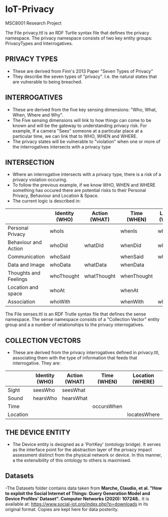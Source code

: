 # IoT-Privacy
MSC8001 Research Project

The File privacy.ttl is an RDF Turtle syntax file that defines the privacy namespace. 
The privacy namespace consists of two key entity groups: PrivacyTypes and Interrogatives. 

## PRIVACY TYPES
- These are derived from Finn's 2013 Paper "Seven Types of Privacy"
- They describe the seven types of "privacy". I.e. the natural states that are vulnerable to being breached. 

## INTERROGATIVES
- These are derived from the five key sensing dimensions: "Who, What, When, Where and Why". 
- The Five sensing dimensions will link to how things can come to be known and will be the gateway to understanding privacy risk. For example, If a camera "Sees" someone at a particular place at a particular time, we can link that to WHO, WHEN and WHERE.
- The privacy states will be vulnerable to "violation" when one or more of the interrogatives intersects with a privacy type

## INTERSECTION
- Where an interrogative intersects with a privacy type, there is a risk of a privacy violation occuring. 
- To follow the previous example, if we know WHO, WHEN and WHERE something has occured there are potential risks to their Personal Privacy, Behaviour and Location & Space. 
- The current logic is described in: 

|              			| Identity (WHO) | Action (WHAT) | Time (WHEN) | Location (WHERE) | Motive (WHY) |
|-----------------------|----------------|---------------|-------------|------------------|--------------|
| Personal Privacy 	    | whoIs 		 |				 | whenIs	   | whereIs		  |				 |
| Behaviour and Action  | whoDid		 | whatDid		 | whenDid	   | whereDid 		  |				 |   
| Communication			| whoSaid		 | 				 | whenSaid	   | whereSaid		  | whySaid		 |
| Data and Image		| whoData		 | whatData		 | whenData    | 				  | 			 |
| Thoughts and Feelings | whoThought	 | whatThought 	 | whenThought | 				  | whyThought 	 |
| Location and space 	| whoAt 		 | 				 | whenAt 	   | 				  | 			 |
| Association 			| whoWith		 | 				 | whenWith    | whereWith 		  | 			 |


The File senses.ttl is an RDF Trutle syntax file that defines the sense namespace. 
The sense namespace consists of a "Collection Vector" entity group and a a number of relationships to the 
privacy interrogatives. 

## COLLECTION VECTORS
- These are derived from the privacy interrogatives defined in privacy.ttl, associating them with the type of information that feeds that interrogative. They are: 

|              			| Identity (WHO) | Action (WHAT) | Time (WHEN) | Location (WHERE) | Motive (WHY) |
|-----------------------|----------------|---------------|-------------|------------------|--------------|
| Sight	        	    | seesWho 		 | seesWhat		 | 			   | 				  |				 |
| Sound	        	    | hearsWho 		 | hearsWhat	 | 			   | 				  |				 |
| Time	        	    | 		 		 |				 | occursWhen  | 				  |				 |
| Location        	    | 		 		 |				 | 			   | locatesWhere	  |				 |


## THE DEVICE ENTITY
- The Device entity is designed as a 'PortKey' (ontology bridge). It serves as the interface point for the abstraction layer of the privacy impact assessment distinct from the physical network or device. In this manner, a the extensibility of this ontology to others is maximised. 

## Datasets

-The Datasets folder contains data taken from **Marche, Claudio, et al. "How to exploit the Social Internet of Things: Query Generation Model and Device Profiles’ Dataset". Computer Networks (2020): 107248.**. It is available at: https://www.social-iot.org/index.php?p=downloads in its original format. Copies are kept here for data posterity. 